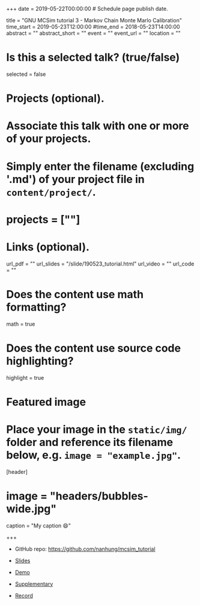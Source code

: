+++
date = 2019-05-22T00:00:00  # Schedule page publish date.
  
title = "GNU MCSim tutorial 3 - Markov Chain Monte Marlo Calibration"
time_start = 2019-05-23T12:00:00
#time_end = 2018-05-23T14:00:00
abstract = ""
abstract_short = ""
event = ""
event_url = ""
location = ""
  
# Is this a selected talk? (true/false)
selected = false
  
# Projects (optional).
#   Associate this talk with one or more of your projects.
#   Simply enter the filename (excluding '.md') of your project file in `content/project/`.
# projects = [""]
  
# Links (optional).
url_pdf = ""
url_slides = "/slide/190523_tutorial.html"
url_video = ""
url_code = ""
  
# Does the content use math formatting?
math = true
  
# Does the content use source code highlighting?
highlight = true
  
# Featured image
# Place your image in the `static/img/` folder and reference its filename below, e.g. `image = "example.jpg"`.
[header]
# image = "headers/bubbles-wide.jpg"
caption = "My caption :smile:"
  
+++

- GitHub repo: https://github.com/nanhung/mcsim_tutorial
    
- [Slides](https://nanhung.rbind.io/slide/190523_tutorial.html#1) 

- [Demo](https://rpubs.com/Nanhung/Demo_190523) 

- [Supplementary](https://rpubs.com/Nanhung/Suppl_190523) 

- [Record](https://vimeo.com/338106631)
